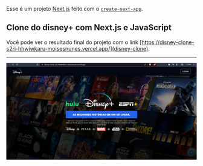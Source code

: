 Esse é um projeto [Next.js](https://nextjs.org/) feito com o [`create-next-app`](https://github.com/vercel/next.js/tree/canary/packages/create-next-app).

## Clone do disney+ com Next.js e JavaScript

Você pode ver o resultado final do projeto com o link [https://disney-clone-s2rj-hhwiwkaru-moisesnunes.vercel.app/](disney-clone).

----

![](/public/images/front-page.png)
